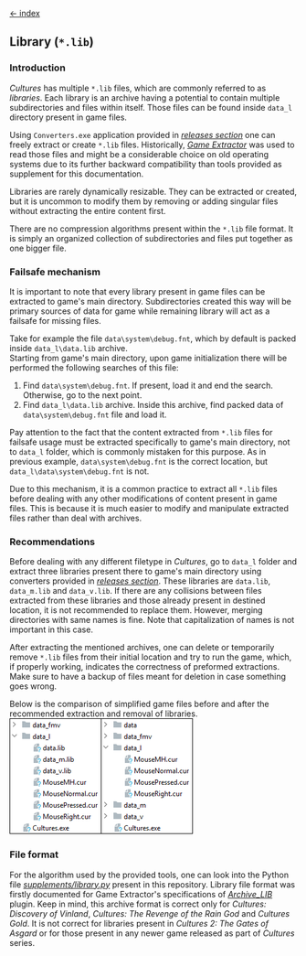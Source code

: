 [← index](../index.md)

## Library (`*.lib`)

### Introduction

*Cultures* has multiple `*.lib` files, which are commonly referred to as
*libraries*. Each library is an archive having a potential to contain
multiple subdirectories and files within itself. Those files can be found
inside `data_l` directory present in game files.

Using `Converters.exe` application provided in [*releases section*](https://github.com/Mikulus6/Cultures-map-editor/releases)
one can freely extract or create `*.lib` files. Historically, [*Game Extractor*](https://www.watto.org/game_extractor.html)
was used to read those files and might be a considerable choice on old
operating systems due to its further backward compatibility than tools
provided as supplement for this documentation.

Libraries are rarely dynamically resizable. They can be extracted or created,
but it is uncommon to modify them by removing or adding singular files without
extracting the entire content first.

There are no compression algorithms present within the `*.lib` file format. It
is simply an organized collection of subdirectories and files put together as
one bigger file.

### Failsafe mechanism

It is important to note that every library present in game files can be
extracted to game's main directory. Subdirectories created this way will be
primary sources of data for game while remaining library will act as a
failsafe for missing files.

Take for example the file `data\system\debug.fnt`, which by default is packed
inside `data_l\data.lib` archive.  
Starting from game's main directory, upon game initialization there will be
performed the following searches of this file:  
1. Find `data\system\debug.fnt`. If present, load it and end the search.
   Otherwise, go to the next point.
2. Find `data_l\data.lib` archive. Inside this archive, find packed data of
   `data\system\debug.fnt` file and load it.

Pay attention to the fact that the content extracted from `*.lib` files for
failsafe usage must be extracted specifically to game's main directory, not to
`data_l` folder, which is commonly mistaken for this purpose. As in previous
example, `data\system\debug.fnt` is the correct location, but
`data_l\data\system\debug.fnt` is not.

Due to this mechanism, it is a common practice to extract all `*.lib` files
before dealing with any other modifications of content present in game files.
This is because it is much easier to modify and manipulate extracted files
rather than deal with archives.

### Recommendations

Before dealing with any different filetype in *Cultures*, go to `data_l`
folder and extract three libraries present there to game's main directory
using converters provided in [*releases section*](https://github.com/Mikulus6/Cultures-map-editor/releases).
These libraries are `data.lib`, `data_m.lib` and `data_v.lib`. If there are
any collisions between files extracted from these libraries and those already
present in destined location, it is not recommended to replace them. However,
merging directories with same names is fine. Note that capitalization of names
is not important in this case.

After extracting the mentioned archives, one can delete or temporarily remove
`*.lib` files from their initial location and try to run the game, which, if
properly working, indicates the correctness of preformed extractions.
Make sure to have a backup of files meant for deletion in case something goes
wrong.

Below is the comparison of simplified game files before and after the
recommended extraction and removal of libraries.  
![libraries comparison](../assets/lib_comparison.png)

### File format

For the algorithm used by the provided tools, one can look into the Python
file [*supplements/library.py*](../../supplements/library.py) present in this
repository. Library file format was firstly documented for Game Extractor's
specifications of [*Archive_LIB*](https://www.watto.org/specs.html?specs=Archive_LIB)
plugin. Keep in mind, this archive format is correct only for *Cultures:
Discovery of Vinland*, *Cultures: The Revenge of the Rain God* and *Cultures
Gold*. It is not correct for libraries present in *Cultures 2: The Gates of
Asgard* or for those present in any newer game released as part of *Cultures*
series.